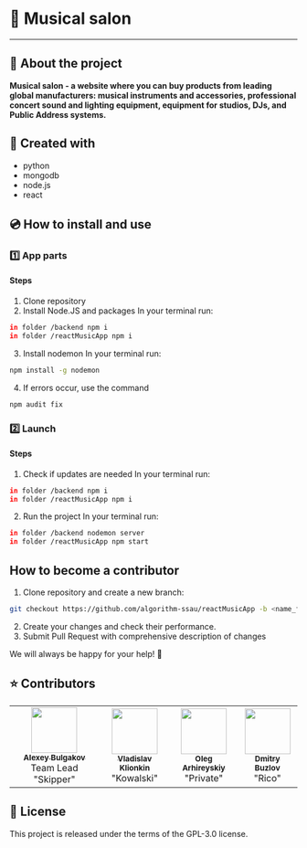 # &#127928; Musical salon
---
## &#127932; About the project  
**Musical salon - a website where you can buy products from leading global manufacturers: musical instruments and accessories, professional concert sound and lighting equipment, equipment for studios, DJs, and Public Address systems.**

## &#128295; Created with
- python
- mongodb
- node.js
- react

## &#128191; How to install and use

### 	&#49;&#65039;&#8419; App parts
#### Steps
1) Clone repository
2) Install Node.JS and packages
In your terminal run:
```bash
in folder /backend npm i 
in folder /reactMusicApp npm i 
```
3) Install nodemon
In your terminal run:
```bash
npm install -g nodemon
```
4) If errors occur, use the command
```bash
npm audit fix
```
### &#50;&#65039;&#8419; Launch
#### Steps
1) Сheck if updates are needed
In your terminal run:
```bash
in folder /backend npm i 
in folder /reactMusicApp npm i 
```
2) Run the project
In your terminal run:
```bash
in folder /backend nodemon server
in folder /reactMusicApp npm start
```

## How to become a contributor
1. Clone repository and create a new branch:
```bash
git checkout https://github.com/algorithm-ssau/reactMusicApp -b <name_for_new_branch>
```
2. Create your changes and check their performance.
3. Submit Pull Request with comprehensive description of changes

We will always be happy for your help! &#129505;

## &#11088; Contributors
<table>
<tr>
<td align="center">
<a href="https://github.com/charlez136">
<img src="https://avatars.githubusercontent.com/charlez136" width="80" height="80" alt=""/><br />
<sub><b>Alexey Bulgakov</b></sub>
</a><br />
<span>Team Lead "Skipper"</span>
</td>
<td align="center">
<a href="https://github.com/Code5150">
<img src="https://avatars.githubusercontent.com/Code5150" width="80" height="80" alt=""/><br />
<sub><b>Vladislav Klionkin</b></sub>
</a><br />
<span>"Kowalski"</span>
</td>
<td align="center">
<a href="https://github.com/ArhireyskiyOleg">
<img src="https://avatars.githubusercontent.com/alexugarin" width="80" height="80" alt=""/><br />
<sub><b>Oleg Arhireyskiy</b></sub>
</a><br />
<span>"Private"</span>
<td align="center">
<a href="https://github.com/BuzlovDima">
<img src="https://avatars.githubusercontent.com/BuzlovDima" width="80" height="80" alt=""/><br />
<sub><b>Dmitry Buzlov</b></sub>
</a><br />
<span>"Rico"</span>
</td>
</td>
</tr>
</table>

## &#128220; License
This project is released under the terms of the GPL-3.0 license.
